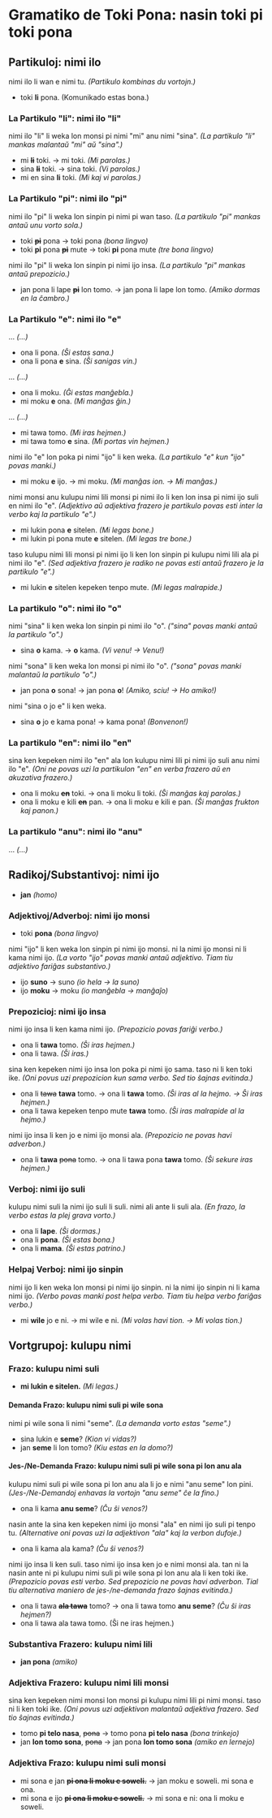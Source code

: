 # Gramatiko de Toki Pona: nasin toki pi toki pona

## Partikuloj: nimi ilo

nimi ilo li wan e nimi tu. *(Partikulo kombinas du vortojn.)*

* toki **li** pona. (Komunikado estas bona.)

### La Partikulo "li": nimi ilo "li"

nimi ilo "li" li weka lon monsi pi nimi "mi" anu nimi "sina". *(La partikulo "li" mankas malantaŭ "mi" aŭ "sina".)*

* mi ~~**li**~~ toki. → mi toki. *(Mi parolas.)*
* sina ~~**li**~~ toki. → sina toki. *(Vi parolas.)*
* mi en sina **li** toki. *(Mi kaj vi parolas.)*

### La Partikulo "pi": nimi ilo "pi"

nimi ilo "pi" li weka lon sinpin pi nimi pi wan taso. *(La partikulo "pi" mankas antaŭ unu vorto sola.)*

* toki ~~**pi**~~ pona → toki pona *(bona lingvo)*
* toki **pi** pona ~~**pi**~~ mute → toki **pi** pona mute *(tre bona lingvo)*

nimi ilo "pi" li weka lon sinpin pi nimi ijo insa. *(La partikulo "pi" mankas antaŭ prepozicio.)*

* jan pona li lape ~~**pi**~~ lon tomo. → jan pona li lape lon tomo. *(Amiko dormas en la ĉambro.)*

### La Partikulo "e": nimi ilo "e"

... *(...)*

* ona li pona. *(Ŝi estas sana.)*
* ona li pona **e** sina. *(Ŝi sanigas vin.)*

... *(...)*

* ona li moku. *(Ĝi estas manĝebla.)*
* mi moku **e** ona. *(Mi manĝas ĝin.)*

... *(...)*

* mi tawa tomo. *(Mi iras hejmen.)*
* mi tawa tomo **e** sina. *(Mi portas vin hejmen.)*

nimi ilo "e" lon poka pi nimi "ijo" li ken weka. *(La partikulo "e" kun "ijo" povas manki.)*

* mi moku **e** ijo. → mi moku. *(Mi manĝas ion. → Mi manĝas.)*

nimi monsi anu kulupu nimi lili monsi pi nimi ilo li ken lon insa pi nimi ijo suli en nimi ilo "e". *(Adjektivo aŭ adjektiva frazero je partikulo povas esti inter la verbo kaj la partikulo "e".)*

* mi lukin pona **e** sitelen. *(Mi legas bone.)*
* mi lukin pi pona mute **e** sitelen. *(Mi legas tre bone.)*

taso kulupu nimi lili monsi pi nimi ijo li ken lon sinpin pi kulupu nimi lili ala pi nimi ilo "e". *(Sed adjektiva frazero je radiko ne povas esti antaŭ frazero je la partikulo "e".)*

* mi lukin **e** sitelen kepeken tenpo mute. *(Mi legas malrapide.)*

### La partikulo "o": nimi ilo "o"

nimi "sina" li ken weka lon sinpin pi nimi ilo "o". *("sina" povas manki antaŭ la partikulo "o".)*

* sina **o** kama. → **o** kama. *(Vi venu! → Venu!)*

nimi "sona" li ken weka lon monsi pi nimi ilo "o". *("sona" povas manki malantaŭ la partikulo "o".)*

* jan pona **o** sona! → jan pona **o**! *(Amiko, sciu! → Ho amiko!)*

nimi "sina o jo e" li ken weka.

* sina **o** jo e kama pona! → kama pona! *(Bonvenon!)*

### La partikulo "en": nimi ilo "en"

sina ken kepeken nimi ilo "en" ala lon kulupu nimi lili pi nimi ijo suli anu nimi ilo "e". *(Oni ne povas uzi la partikulon "en" en verba frazero aŭ en akuzativa frazero.)*

* ona li moku ~~**en**~~ toki. → ona li moku li toki. *(Ŝi manĝas kaj parolas.)*
* ona li moku e kili ~~**en**~~ pan. → ona li moku e kili e pan. *(Ŝi manĝas frukton kaj panon.)*

### La partikulo "anu": nimi ilo "anu"

... *(...)*

## Radikoj/Substantivoj: nimi ijo

* **jan** *(homo)*

### Adjektivoj/Adverboj: nimi ijo monsi

* toki **pona** *(bona lingvo)*

nimi "ijo" li ken weka lon sinpin pi nimi ijo monsi. ni la nimi ijo monsi ni li kama nimi ijo. *(La vorto "ijo" povas manki antaŭ adjektivo. Tiam tiu adjektivo fariĝas substantivo.)*

* ijo **suno** → suno *(io hela → la suno)*
* ijo **moku** → moku *(io manĝebla → manĝaĵo)*

### Prepozicioj: nimi ijo insa

nimi ijo insa li ken kama nimi ijo. *(Prepozicio povas fariĝi verbo.)*

* ona li **tawa** tomo. *(Ŝi iras hejmen.)*
* ona li tawa. *(Ŝi iras.)*

sina ken kepeken nimi ijo insa lon poka pi nimi ijo sama. taso ni li ken toki ike. *(Oni povus uzi prepozicion kun sama verbo. Sed tio ŝajnas evitinda.)*

* ona li ~~tawa~~ **tawa** tomo. → ona li **tawa** tomo. *(Ŝi iras al la hejmo. → Ŝi iras hejmen.)*
* ona li tawa kepeken tenpo mute **tawa** tomo. *(Ŝi iras malrapide al la hejmo.)*

nimi ijo insa li ken jo e nimi ijo monsi ala. *(Prepozicio ne povas havi adverbon.)*

* ona li **tawa** ~~pona~~ tomo. → ona li tawa pona **tawa** tomo. *(Ŝi sekure iras hejmen.)*

### Verboj: nimi ijo suli

kulupu nimi suli la nimi ijo suli li suli. nimi ali ante li suli ala. *(En frazo, la verbo estas la plej grava vorto.)*

* ona li **lape**. *(Ŝi dormas.)*
* ona li **pona**. *(Ŝi estas bona.)*
* ona li **mama**. *(Ŝi estas patrino.)*

### Helpaj Verboj: nimi ijo sinpin

nimi ijo li ken weka lon monsi pi nimi ijo sinpin. ni la nimi ijo sinpin ni li kama nimi ijo. *(Verbo povas manki post helpa verbo. Tiam tiu helpa verbo fariĝas verbo.)*

* mi **wile** jo e ni. → mi wile e ni. *(Mi volas havi tion. → Mi volas tion.)*

## Vortgrupoj: kulupu nimi

### Frazo: kulupu nimi suli

* **mi lukin e sitelen.** *(Mi legas.)*

#### Demanda Frazo: kulupu nimi suli pi wile sona

nimi pi wile sona li nimi "seme". *(La demanda vorto estas "seme".)*

* sina lukin e **seme**? *(Kion vi vidas?)*
* jan **seme** li lon tomo? *(Kiu estas en la domo?)*

#### Jes-/Ne-Demanda Frazo: kulupu nimi suli pi wile sona pi lon anu ala

kulupu nimi suli pi wile sona pi lon anu ala li jo e nimi "anu seme" lon pini. *(Jes-/Ne-Demandoj enhavas la vortojn "anu seme" ĉe la fino.)*

* ona li kama **anu seme**? *(Ĉu ŝi venos?)*

nasin ante la sina ken kepeken nimi ijo monsi "ala" en nimi ijo suli pi tenpo tu. *(Alternative oni povas uzi la adjektivon "ala" kaj la verbon dufoje.)* 

* ona li kama ala kama? *(Ĉu ŝi venos?)*

nimi ijo insa li ken suli. taso nimi ijo insa ken jo e nimi monsi ala. tan ni la nasin ante ni pi kulupu nimi suli pi wile sona pi lon anu ala li ken toki ike. *(Prepozicio povas esti verbo. Sed prepozicio ne povas havi adverbon. Tial tiu alternativa maniero de jes-/ne-demanda frazo ŝajnas evitinda.)*

* ona li tawa ~~**ala tawa**~~ tomo? → ona li tawa tomo **anu seme**? *(Ĉu ŝi iras hejmen?)*
* ona li tawa ala tawa tomo. (Ŝi ne iras hejmen.)

### Substantiva Frazero: kulupu nimi lili

* **jan pona** *(amiko)*

### Adjektiva Frazero: kulupu nimi lili monsi

sina ken kepeken nimi monsi lon monsi pi kulupu nimi lili pi nimi monsi. taso ni li ken toki ike. *(Oni povus uzi adjektivon malantaŭ adjektiva frazero. Sed tio ŝajnas evitinda.)*

* tomo **pi telo nasa**, ~~pona~~ → tomo pona **pi telo nasa** *(bona trinkejo)*
* jan **lon tomo sona**, ~~pona~~ → jan pona **lon tomo sona** *(amiko en lernejo)*

### Adjektiva Frazo: kulupu nimi suli monsi

* mi sona e jan ~~**pi ona li moku e soweli.**~~ → jan moku e soweli. mi sona e ona.
* mi sona e ijo ~~**pi ona li moku e soweli.**~~ → mi sona e ni: ona li moku e soweli.
